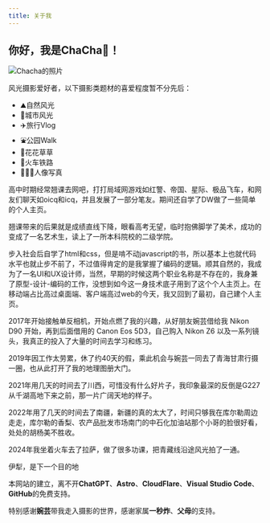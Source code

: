 ```yaml
---
title: 关于我
---
```


## 你好，我是ChaCha🍵！
![Chacha的照片](http://photo.chachaphoto.uk/chacha.jpg "ChaCha")

风光摄影爱好者，以下摄影类题材的喜爱程度暂不分先后：

- ⛰️自然风光
- 🌆城市风光
- ✈️旅行Vlog
- ⛲️公园Walk
- 🌹花花草草
- 🚞火车铁路
- 👰🏻‍♀️人像写真

高中时期经常翘课去网吧，打打局域网游戏如红警、帝国、星际、极品飞车，和网友们聊天如oicq和icq，并且发展了一部分笔友。期间还自学了DW做了一些简单的个人主页。

翘课带来的后果就是成绩直线下降，眼看高考无望，临时抱佛脚学了美术，成功的变成了一名艺术生，读上了一所本科院校的二级学院。

步入社会后自学了html和css，但是啃不动javascript的书，所以基本上也就代码水平也就止步不前了，不过值得肯定的是我掌握了编码的逻辑。顺其自然的，我成为了一名UI和UX设计师，当然，早期的时候这两个职业名称是不存在的，我身兼了原型-设计-编码的工作，没想到如今这一身技术底子用到了这个个人主页上。在移动端占比高过桌面端、客户端高过web的今天，我又回到了最初，自己建个人主页。

2017年开始接触单反相机，开始点燃了我的兴趣，从好朋友婉芸借给我 Nikon D90 开始，再到后面借用的 Canon Eos 5D3，自己购入 Nikon Z6 以及一系列镜头，我真正的投入了大量的时间去学习和练习。

2019年因工作太劳累，休了约40天的假，乘此机会与婉芸一同去了青海甘肃行摄一圈，也从此打开了我的地理图册大门。

2021年用几天的时间去了川西，可惜没有什么好片子，我印象最深的反倒是G227从千湖高地下来之前，那一片广阔天地的样子。

2022年用了几天的时间去了南疆，新疆的真的太大了，时间只够我在库尔勒周边走走，库尔勒的香梨、农产品批发市场南门的中石化加油站那个小哥的脸很好看，处处的胡杨美不胜收。

2024年我坐着火车去了拉萨，做了很多功课，把青藏线沿途风光拍了一通。

伊犁，是下一个目的地

本网站的建立，离不开**ChatGPT**、**Astro**、**CloudFlare**、**Visual Studio Code**、**GitHub**的免费支持。

特别感谢**婉芸**带我走入摄影的世界，感谢家属**一秒炸**、**父母**的支持。